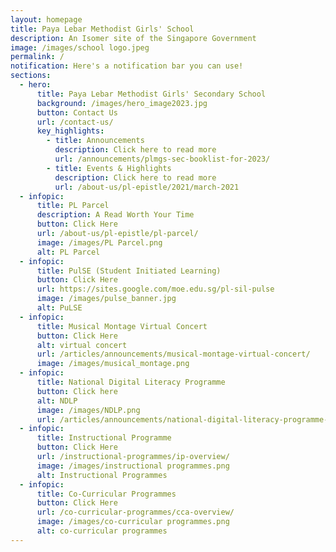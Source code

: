 ```yaml
---
layout: homepage
title: Paya Lebar Methodist Girls' School
description: An Isomer site of the Singapore Government
image: /images/school logo.jpeg
permalink: /
notification: Here's a notification bar you can use!
sections:
  - hero:
      title: Paya Lebar Methodist Girls' Secondary School
      background: /images/hero_image2023.jpg
      button: Contact Us
      url: /contact-us/
      key_highlights:
        - title: Announcements
          description: Click here to read more
          url: /announcements/plmgs-sec-booklist-for-2023/
        - title: Events & Highlights
          description: Click here to read more
          url: /about-us/pl-epistle/2021/march-2021
  - infopic:
      title: PL Parcel
      description: A Read Worth Your Time
      button: Click Here
      url: /about-us/pl-epistle/pl-parcel/
      image: /images/PL Parcel.png
      alt: PL Parcel
  - infopic:
      title: PulSE (Student Initiated Learning)
      button: Click Here
      url: https://sites.google.com/moe.edu.sg/pl-sil-pulse
      image: /images/pulse_banner.jpg
      alt: PuLSE
  - infopic:
      title: Musical Montage Virtual Concert
      button: Click Here
      alt: virtual concert
      url: /articles/announcements/musical-montage-virtual-concert/
      image: /images/musical_montage.png
  - infopic:
      title: National Digital Literacy Programme
      button: Click here
      alt: NDLP
      image: /images/NDLP.png
      url: /articles/announcements/national-digital-literacy-programme-ndlp/
  - infopic:
      title: Instructional Programme
      button: Click Here
      url: /instructional-programmes/ip-overview/
      image: /images/instructional programmes.png
      alt: Instructional Programmes
  - infopic:
      title: Co-Curricular Programmes
      button: Click Here
      url: /co-curricular-programmes/cca-overview/
      image: /images/co-curricular programmes.png
      alt: co-curricular programmes
---
```

